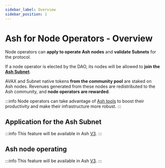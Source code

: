 ```yaml
---
sidebar_label: Overview
sidebar_position: 1
---
```


# Ash for Node Operators - Overview

Node operators can **apply to operate Ash nodes** and **validate Subnets** for the protocol.

If a node operator is elected by the DAO, its nodes will be allowed to **join the [Ash Subnet](../ash-subnet/overview)**.

AVAX and Subnet native tokens **from the community pool** are staked on Ash nodes. Revenues generated from these nodes are redistributed to the Ash community, and **node operators are rewarded**.

:::info
Node operators can take advantage of [Ash tools](../../tools) to boost their productivity and make their infrastructure more robust.
:::

## Application for the Ash Subnet

:::info
This feature will be available in Ash [V3](../roadmap).
:::

## Ash node operating

:::info
This feature will be available in Ash [V3](../roadmap).
:::
